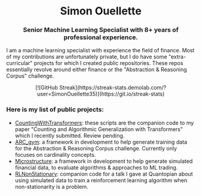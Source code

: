
<h1 align="center">Simon Ouellette</h1>

</p>

<h3 align="center">Senior Machine Learning Specialist with 8+ years of professional experience.</h3>

I am a machine learning specialist with experience the field of finance. Most of my contributions are unfortunately private, but I do have some "extra-curricular" projects for which I created public repositories. These repos essentially revolve around either finance or the "Abstraction & Reasoning Corpus" challenge.

<center>[![GitHub Streak](https://streak-stats.demolab.com/?user=SimonOuellette35)](https://git.io/streak-stats)</center>

### Here is my list of public projects:
* [CountingWithTransformers](https://github.com/SimonOuellette35/CountingWithTransformers): these scripts are the companion code to my paper "Counting and Algorithmic Generalization with Transformers" which I recently submitted. Review pending.
* [ARC_gym](https://github.com/SimonOuellette35/ARC_gym): a framework in development to help generate training data for the Abstraction & Reasoning Corpus challenge. Currently only focuses on cardinality concepts.
* [Microstructure](https://github.com/SimonOuellette35/Microstructure): a framework in development to help generate simulated financial data, to evaluate algorithms & approaches to ML trading.
* [RLNonStationary](https://github.com/SimonOuellette35/RLNonStationary): companion code for a talk I gave at Quantopian about using simulated data to train a reinforcement learning algorithm when non-stationarity is a problem.
